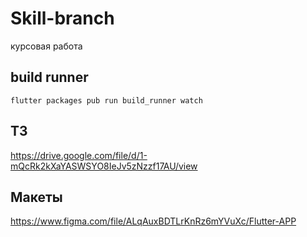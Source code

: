 # Skill-branch

курсовая работа

## build runner

``flutter packages pub run build_runner watch``
## ТЗ
https://drive.google.com/file/d/1-mQcRk2kXaYASWSYO8IeJv5zNzzf17AU/view

## Макеты
https://www.figma.com/file/ALqAuxBDTLrKnRz6mYVuXc/Flutter-APP